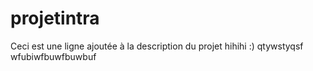# projetintra
Ceci est une ligne ajoutée à la description du projet
hihihi :)
qtywstyqsf
wfubiwfbuwfbuwbuf